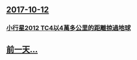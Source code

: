 ## [2017-10-12](/zh/news/2017/10/12/index.md)

### [小行星2012 TC4以4萬多公里的距離掠過地球 ](/zh/news/2017/10/12/小行星2012-TC4以4萬多公里的距離掠過地球.md)
## [前一天...](/zh/news/2017/10/11/index.md)

